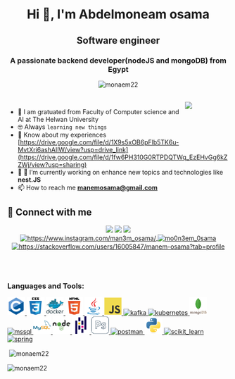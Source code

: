 <h1 align="center">Hi 👋, I'm Abdelmoneam osama</h1>
<h2 align="center"> Software engineer </h2>
<h3 align="center">A passionate backend developer(nodeJS and mongoDB) from Egypt</h3>

<p align="center"> <img src="https://komarev.com/ghpvc/?username=monaem22&label=Profile%20views&color=0e75b6&style=flat" alt="monaem22" /> </p>

<br> <img align="right" src="https://user-images.githubusercontent.com/63050133/156676671-d5b2e362-97d4-4404-9447-dd71ddfea82f.gif" width = 100px/>

 - :school: I am gratuated from Faculty of Computer science and AI at The Helwan University <br>
- :nerd_face: Always `learning new things`<br>
- 📄 Know about my experiences [https://drive.google.com/file/d/1X9s5xOB6pFlb5TK6u-MvtXri6ashAIlW/view?usp=drive_link](https://drive.google.com/file/d/1fw6PH310G0RTPDQTWq_EzEHvGg6kZZWj/view?usp=sharing)
- 🔭 🌱 I’m currently working on enhance new topics and technologies like **nest.JS**
- 📫 How to reach me **manemosama@gmail.com**

 ## 📩 Connect with me 
<p align="center"> 
 <a href="mailto:manemosama@gmail.com" title="Gmail"><img src="https://img.shields.io/badge/gmail-%23F05033.svg?style=for-the-badge&logo=gmail&logoColor=white"/></a> 
 <a href="https://www.facebook.com/manem.mando9" title="Facebook"><img src="https://img.shields.io/badge/Facebook-%231877F2.svg?style=for-the-badge&logo=Facebook&logoColor=white"/></a> 
 <a href="https://www.linkedin.com/in/monaem-osama-513812219/" title="LinkedIn"><img src="https://img.shields.io/badge/linkedin-%230077B5.svg?style=for-the-badge&logo=linkedin&logoColor=white"/></a><br> 
<a href="https://www.instagram.com/man3m_osama/" target="blank"><img align="center" src="https://raw.githubusercontent.com/rahuldkjain/github-profile-readme-generator/master/src/images/icons/Social/instagram.svg" alt="https://www.instagram.com/man3m_osama/" height="30" width="40" />
</a>
<a href="https://twitter.com/mo0n3em_0sama" target="blank"><img align="center" src="https://raw.githubusercontent.com/rahuldkjain/github-profile-readme-generator/master/src/images/icons/Social/twitter.svg" alt="mo0n3em_0sama" height="30" width="40" />
</a>
<a href="https://stackoverflow.com/users/https://stackoverflow.com/users/16005847/manem-osama?tab=profile" target="blank"><img align="center" src="https://raw.githubusercontent.com/rahuldkjain/github-profile-readme-generator/master/src/images/icons/Social/stack-overflow.svg" alt="https://stackoverflow.com/users/16005847/manem-osama?tab=profile" height="30" width="40" />
</a>
</p> 
 <br> <br> <h3 align="center">

<h3 align="left">Languages and Tools:</h3>
<p align="left"> <a href="https://www.cprogramming.com/" target="_blank" rel="noreferrer"> <img src="https://raw.githubusercontent.com/devicons/devicon/master/icons/c/c-original.svg" alt="c" width="40" height="40"/> 
</a> <a href="https://www.w3schools.com/css/" target="_blank" rel="noreferrer"> <img src="https://raw.githubusercontent.com/devicons/devicon/master/icons/css3/css3-original-wordmark.svg" alt="css3" width="40" height="40"/> </a> <a href="https://www.docker.com/" target="_blank" rel="noreferrer"> <img src="https://raw.githubusercontent.com/devicons/devicon/master/icons/docker/docker-original-wordmark.svg" alt="docker" width="40" height="40"/> </a> <a href="https://www.w3.org/html/" target="_blank" rel="noreferrer"> <img src="https://raw.githubusercontent.com/devicons/devicon/master/icons/html5/html5-original-wordmark.svg" alt="html5" width="40" height="40"/> </a> <a href="https://www.java.com" target="_blank" rel="noreferrer"> <img src="https://raw.githubusercontent.com/devicons/devicon/master/icons/java/java-original.svg" alt="java" width="40" height="40"/> </a> <a href="https://developer.mozilla.org/en-US/docs/Web/JavaScript" target="_blank" rel="noreferrer"> <img src="https://raw.githubusercontent.com/devicons/devicon/master/icons/javascript/javascript-original.svg" alt="javascript" width="40" height="40"/> </a> <a href="https://kafka.apache.org/" target="_blank" rel="noreferrer"> <img src="https://www.vectorlogo.zone/logos/apache_kafka/apache_kafka-icon.svg" alt="kafka" width="40" height="40"/> </a> <a href="https://kubernetes.io" target="_blank" rel="noreferrer"> <img src="https://www.vectorlogo.zone/logos/kubernetes/kubernetes-icon.svg" alt="kubernetes" width="40" height="40"/> </a> <a href="https://www.mongodb.com/" target="_blank" rel="noreferrer"> <img src="https://raw.githubusercontent.com/devicons/devicon/master/icons/mongodb/mongodb-original-wordmark.svg" alt="mongodb" width="40" height="40"/> </a> <a href="https://www.microsoft.com/en-us/sql-server" target="_blank" rel="noreferrer"> <img src="https://www.svgrepo.com/show/303229/microsoft-sql-server-logo.svg" alt="mssql" width="40" height="40"/> </a> <a href="https://www.mysql.com/" target="_blank" rel="noreferrer"> <img src="https://raw.githubusercontent.com/devicons/devicon/master/icons/mysql/mysql-original-wordmark.svg" alt="mysql" width="40" height="40"/> </a> <a href="https://nodejs.org" target="_blank" rel="noreferrer"> <img src="https://raw.githubusercontent.com/devicons/devicon/master/icons/nodejs/nodejs-original-wordmark.svg" alt="nodejs" width="40" height="40"/> </a> <a href="https://pandas.pydata.org/" target="_blank" rel="noreferrer"> <img src="https://raw.githubusercontent.com/devicons/devicon/2ae2a900d2f041da66e950e4d48052658d850630/icons/pandas/pandas-original.svg" alt="pandas" width="40" height="40"/> </a> <a href="https://www.photoshop.com/en" target="_blank" rel="noreferrer"> <img src="https://raw.githubusercontent.com/devicons/devicon/master/icons/photoshop/photoshop-line.svg" alt="photoshop" width="40" height="40"/> </a> <a href="https://postman.com" target="_blank" rel="noreferrer"> <img src="https://www.vectorlogo.zone/logos/getpostman/getpostman-icon.svg" alt="postman" width="40" height="40"/> </a> <a href="https://www.python.org" target="_blank" rel="noreferrer"> <img src="https://raw.githubusercontent.com/devicons/devicon/master/icons/python/python-original.svg" alt="python" width="40" height="40"/> </a> <a href="https://scikit-learn.org/" target="_blank" rel="noreferrer"> <img src="https://upload.wikimedia.org/wikipedia/commons/0/05/Scikit_learn_logo_small.svg" alt="scikit_learn" width="40" height="40"/> </a> <a href="https://spring.io/" target="_blank" rel="noreferrer"> <img src="https://www.vectorlogo.zone/logos/springio/springio-icon.svg" alt="spring" width="40" height="40"/> </a> </p>

<p>&nbsp;<img align="center" src="https://github-readme-stats.vercel.app/api?username=monaem22&show_icons=true&locale=en" alt="monaem22" /></p>

<p><img align="center" src="https://github-readme-streak-stats.herokuapp.com/?user=monaem22&" alt="monaem22" /></p>

